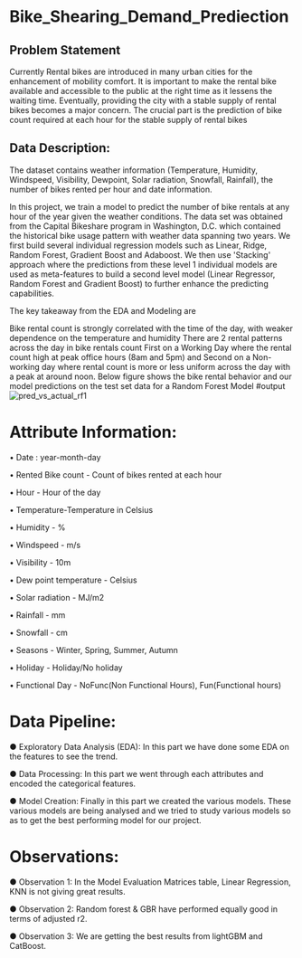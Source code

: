 # Bike_Shearing_Demand_Prediection

## Problem Statement
Currently Rental bikes are introduced in many urban cities for the enhancement of mobility comfort. It is important to make the rental bike available and accessible to the public at the right time as it lessens the waiting time. Eventually, providing the city with a stable supply of rental bikes becomes a major concern.
The crucial part is the prediction of bike count required at each hour for the stable supply of rental bikes
## Data Description:
The dataset contains weather information (Temperature, Humidity, Windspeed, Visibility, Dewpoint, Solar radiation, Snowfall, Rainfall), the number of bikes rented per hour and date information.

In this project, we train a model to predict the number of bike rentals at any hour of the year given the weather conditions. The data set was obtained from the Capital Bikeshare program in Washington, D.C. which contained the historical bike usage pattern with weather data spanning two years.
We first build several individual regression models such as Linear, Ridge, Random Forest, Gradient Boost and Adaboost. We then use 'Stacking' approach where the predictions from these level 1 individual models are used as meta-features to build a second level model (Linear Regressor, Random Forest and Gradient Boost) to further enhance the predicting capabilities.

The key takeaway from the EDA and Modeling are

Bike rental count is strongly correlated with the time of the day, with weaker dependence on the temperature and humidity
There are 2 rental patterns across the day in bike rentals count
First on a Working Day where the rental count high at peak office hours (8am and 5pm) and
Second on a Non-working day where rental count is more or less uniform across the day with a peak at around noon.
Below figure shows the bike rental behavior and our model predictions on the test set data for a Random Forest Model
#output
![pred_vs_actual_rf1](https://user-images.githubusercontent.com/48796009/226129683-064188cd-87b5-4319-a461-e3ff04e83d51.png)
# Attribute Information:

 
• Date : year-month-day

• Rented Bike count - Count of bikes rented at each  hour

• Hour - Hour of the day

• Temperature-Temperature in Celsius

• Humidity - %

• Windspeed - m/s

• Visibility - 10m

• Dew point temperature - Celsius

• Solar radiation - MJ/m2

• Rainfall - mm

• Snowfall - cm

• Seasons - Winter, Spring, Summer, Autumn

• Holiday - Holiday/No holiday

• Functional Day - NoFunc(Non Functional Hours), Fun(Functional hours)
# Data Pipeline:

● Exploratory Data Analysis (EDA): In this part we have done some EDA on the features to see the trend.

● Data Processing: In this part we went through each attributes and encoded the categorical features.

● Model Creation: Finally in this part we created the various models. These various models are being analysed and we tried to study various models so as to get the best performing model for our project.
# Observations:

● Observation 1: In the Model Evaluation Matrices table, Linear Regression, KNN is not giving great results.

● Observation 2: Random forest & GBR have performed equally good in terms of adjusted r2.

● Observation 3: We are getting the best results from lightGBM and CatBoost.
